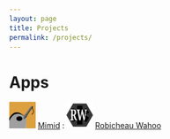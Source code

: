 ```yaml
---
layout: page
title: Projects
permalink: /projects/
---
```

<link rel="stylesheet" href="/assets/css/main.css">


# Apps
<img src="/assets/img/Mimid.svg" width="48" class="roundrect"> [Mimid](https://www.mimid.ca)
: <img src="/assets/img/RobicheauWahoo.svg" width="48" class="roundrect"> [Robicheau Wahoo](https://wahoo.overshed.ca)

